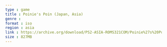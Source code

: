 ```yaml
---
type : game
title : Poinie's Poin (Japan, Asia)
genre : 
format : iso
region : asia
link : https://archive.org/download/PS2-ASIA-ROMS321COM/Poinie%27s%20Poin%20%28Japan%2C%20Asia%29.7z
size : 827MB
---
```

